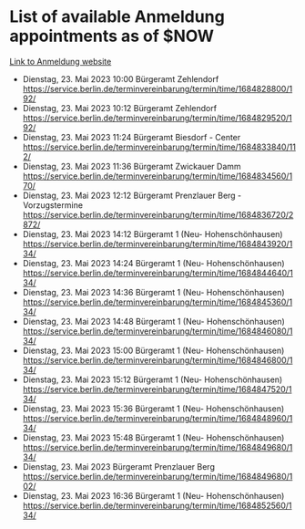 # List of available Anmeldung appointments as of $NOW
[Link to Anmeldung website](https://service.berlin.de/terminvereinbarung/termin/tag.php?termin=1&anliegen[]=120686&dienstleisterlist=122210,122217,327316,122219,327312,122227,327314,122231,327346,122243,327348,122254,122252,329742,122260,329745,122262,329748,122271,327278,122273,327274,122277,327276,330436,122280,327294,122282,327290,122284,327292,122291,327270,122285,327266,122286,327264,122296,327268,150230,329760,122297,327286,122294,327284,122312,329763,122314,329775,122304,327330,122311,327334,122309,327332,317869,122281,327352,122279,329772,122283,122276,327324,122274,327326,122267,329766,122246,327318,122251,327320,122257,327322,122208,327298,122226,327300&herkunft=http%3A%2F%2Fservice.berlin.de%2Fdienstleistung%2F120686%2F)
- Dienstag, 23. Mai 2023 10:00 Bürgeramt Zehlendorf https://service.berlin.de/terminvereinbarung/termin/time/1684828800/192/
- Dienstag, 23. Mai 2023 10:12 Bürgeramt Zehlendorf https://service.berlin.de/terminvereinbarung/termin/time/1684829520/192/
- Dienstag, 23. Mai 2023 11:24 Bürgeramt Biesdorf - Center https://service.berlin.de/terminvereinbarung/termin/time/1684833840/112/
- Dienstag, 23. Mai 2023 11:36 Bürgeramt Zwickauer Damm https://service.berlin.de/terminvereinbarung/termin/time/1684834560/170/
- Dienstag, 23. Mai 2023 12:12 Bürgeramt Prenzlauer Berg - Vorzugstermine https://service.berlin.de/terminvereinbarung/termin/time/1684836720/2872/
- Dienstag, 23. Mai 2023 14:12 Bürgeramt 1 (Neu- Hohenschönhausen) https://service.berlin.de/terminvereinbarung/termin/time/1684843920/134/
- Dienstag, 23. Mai 2023 14:24 Bürgeramt 1 (Neu- Hohenschönhausen) https://service.berlin.de/terminvereinbarung/termin/time/1684844640/134/
- Dienstag, 23. Mai 2023 14:36 Bürgeramt 1 (Neu- Hohenschönhausen) https://service.berlin.de/terminvereinbarung/termin/time/1684845360/134/
- Dienstag, 23. Mai 2023 14:48 Bürgeramt 1 (Neu- Hohenschönhausen) https://service.berlin.de/terminvereinbarung/termin/time/1684846080/134/
- Dienstag, 23. Mai 2023 15:00 Bürgeramt 1 (Neu- Hohenschönhausen) https://service.berlin.de/terminvereinbarung/termin/time/1684846800/134/
- Dienstag, 23. Mai 2023 15:12 Bürgeramt 1 (Neu- Hohenschönhausen) https://service.berlin.de/terminvereinbarung/termin/time/1684847520/134/
- Dienstag, 23. Mai 2023 15:36 Bürgeramt 1 (Neu- Hohenschönhausen) https://service.berlin.de/terminvereinbarung/termin/time/1684848960/134/
- Dienstag, 23. Mai 2023 15:48 Bürgeramt 1 (Neu- Hohenschönhausen) https://service.berlin.de/terminvereinbarung/termin/time/1684849680/134/
- Dienstag, 23. Mai 2023  Bürgeramt Prenzlauer Berg https://service.berlin.de/terminvereinbarung/termin/time/1684849680/102/
- Dienstag, 23. Mai 2023 16:36 Bürgeramt 1 (Neu- Hohenschönhausen) https://service.berlin.de/terminvereinbarung/termin/time/1684852560/134/

